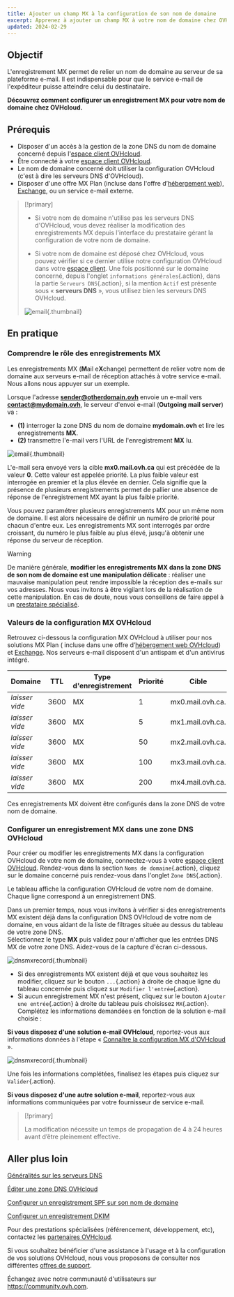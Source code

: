 ```yaml
---
title: Ajouter un champ MX à la configuration de son nom de domaine
excerpt: Apprenez à ajouter un champ MX à votre nom de domaine chez OVHcloud
updated: 2024-02-29
---
```


## Objectif

L'enregistrement MX permet de relier un nom de domaine au serveur de sa plateforme e-mail. Il est indispensable pour que le service e-mail de l'expéditeur puisse atteindre celui du destinataire.

**Découvrez comment configurer un enregistrement MX pour votre nom de domaine chez OVHcloud.**

## Prérequis

- Disposer d'un accès à la gestion de la zone DNS du nom de domaine concerné depuis l'[espace client OVHcloud](/links//manager).
- Être connecté à votre [espace client OVHcloud](/links//manager).
- Le nom de domaine concerné doit utiliser la configuration OVHcloud (c'est à dire les serveurs DNS d'OVHcloud).
- Disposer d'une offre MX Plan (incluse dans l'offre d’[hébergement web](https://www.ovhcloud.com/fr-ca/web-hosting/)), [Exchange](https://www.ovhcloud.com/fr-ca/emails/), ou un service e-mail externe.

> [!primary]
>
> - Si votre nom de domaine n'utilise pas les serveurs DNS d'OVHcloud, vous devez réaliser la modification des enregistrements MX depuis l'interface du prestataire gérant la configuration de votre nom de domaine.
>
> - Si votre nom de domaine est déposé chez OVHcloud, vous pouvez vérifier si ce dernier utilise notre configuration OVHcloud dans votre [espace client](/links//manager). Une fois positionné sur le domaine concerné, depuis l'onglet `informations générales`{.action}, dans la partie `Serveurs DNS`{.action}, si la mention `Actif` est présente sous « **serveurs DNS** », vous utilisez bien les serveurs DNS OVHcloud.
>
> ![email](images/dns-servers-enabled.png){.thumbnail}

## En pratique

### Comprendre le rôle des enregistrements MX 

Les enregistrements MX (**M**ail e**X**change) permettent de relier votre nom de domaine aux serveurs e-mail de réception attachés à votre service e-mail. Nous allons nous appuyer sur un exemple.

Lorsque l'adresse **sender@otherdomain.ovh** envoie un e-mail vers **contact@mydomain.ovh**, le serveur d'envoi e-mail (**Outgoing mail server**) va :
- **(1)** interroger la zone DNS du nom de domaine **mydomain.ovh** et lire les enregistrements **MX**.
- **(2)** transmettre l'e-mail vers l'URL de l'enregistrement **MX** lu.

![email](images/mx-dns-resolution-apac-ca.png){.thumbnail}

L'e-mail sera envoyé vers la cible **mx0.mail.ovh.ca** qui est précédée de la valeur **0**. Cette valeur est appelée priorité. La plus faible valeur est interrogée en premier et la plus élevée en dernier. Cela signifie que la présence de plusieurs enregistrements permet de pallier une absence de réponse de l'enregistrement MX ayant la plus faible priorité.

Vous pouvez paramétrer plusieurs enregistrements MX pour un même nom de domaine. Il est alors nécessaire de définir un numéro de priorité pour chacun d'entre eux. Les enregistrements MX sont interrogés par ordre croissant, du numéro le plus faible au plus élevé, jusqu'à obtenir une réponse du serveur de réception.

> [!warning]
>
> De manière générale, **modifier les enregistrements MX dans la zone DNS de son nom de domaine est une manipulation délicate** : réaliser une mauvaise manipulation peut rendre impossible la réception des e-mails sur vos adresses. Nous vous invitons à être vigilant lors de la réalisation de cette manipulation.
> En cas de doute, nous vous conseillons de faire appel à un [prestataire spécialisé](https://partner.ovhcloud.com/fr-ca/directory/).

### Valeurs de la configuration MX OVHcloud <a name="mxovhcloud"></a>

Retrouvez ci-dessous la configuration MX OVHcloud à utiliser pour nos solutions MX Plan ( incluse dans une offre d’[hébergement web OVHcloud](https://www.ovhcloud.com/fr-ca/web-hosting/)) et [Exchange](https://www.ovhcloud.com/fr-ca/emails/). Nos serveurs e-mail disposent d'un antispam et d'un antivirus intégré.

|Domaine|TTL|Type d'enregistrement|Priorité|Cible|
|---|---|---|---|---|
|*laisser vide*|3600|MX|1|mx0.mail.ovh.ca.|
|*laisser vide*|3600|MX|5|mx1.mail.ovh.ca.|
|*laisser vide*|3600|MX|50|mx2.mail.ovh.ca.|
|*laisser vide*|3600|MX|100|mx3.mail.ovh.ca.|
|*laisser vide*|3600|MX|200|mx4.mail.ovh.ca.|

Ces enregistrements MX doivent être configurés dans la zone DNS de votre nom de domaine.

### Configurer un enregistrement MX dans une zone DNS OVHcloud

Pour créer ou modifier les enregistrements MX dans la configuration OVHcloud de votre nom de domaine, connectez-vous à votre [espace client OVHcloud](/links//manager). Rendez-vous dans la section `Noms de domaine`{.action}, cliquez sur le domaine concerné puis rendez-vous dans l'onglet `Zone DNS`{.action}.

Le tableau affiche la configuration OVHcloud de votre nom de domaine. Chaque ligne correspond à un enregistrement DNS.

Dans un premier temps, nous vous invitons à vérifier si des enregistrements MX existent déjà dans la configuration DNS OVHcloud de votre nom de domaine, en vous aidant de la liste de filtrages située au dessus du tableau de votre zone DNS.<br>
Sélectionnez le type **MX** puis validez pour n'afficher que les entrées DNS MX de votre zone DNS. Aidez-vous de la capture d'écran ci-dessous.

![dnsmxrecord](images/mx-entries-research.png){.thumbnail}

- Si des enregistrements MX existent déjà et que vous souhaitez les modifier, cliquez sur le bouton `...`{.action} à droite de chaque ligne du tableau concernée puis cliquez sur `Modifier l'entrée`{.action}.
- Si aucun enregistrement MX n'est présent, cliquez sur le bouton `Ajouter une entrée`{.action} à droite du tableau puis choisissez `MX`{.action}. Complétez les informations demandées en fonction de la solution e-mail choisie :

**Si vous disposez d'une solution e-mail OVHcloud**, reportez-vous aux informations données à l'étape « [Connaître la configuration MX d'OVHcloud ](#mxovhcloud) ».

![dnsmxrecord](images/modify-a-dns-zone-record-mx-step-1.png){.thumbnail}

Une fois les informations complétées, finalisez les étapes puis cliquez sur `Valider`{.action}.

**Si vous disposez d'une autre solution e-mail**, reportez-vous aux informations communiquées par votre fournisseur de service e-mail.

> [!primary]
>
> La modification nécessite un temps de propagation de 4 à 24 heures avant d’être pleinement effective.
>

## Aller plus loin

[Généralités sur les serveurs DNS](/pages/web_cloud/domains/dns_server_general_information)

[Éditer une zone DNS OVHcloud](/pages/web_cloud/domains/dns_zone_edit)

[Configurer un enregistrement SPF sur son nom de domaine](/pages/web_cloud/domains/dns_zone_spf)

[Configurer un enregistrement DKIM](/pages/web_cloud/domains/dns_zone_dkim)

Pour des prestations spécialisées (référencement, développement, etc), contactez les [partenaires OVHcloud](https://partner.ovhcloud.com/fr-ca/).

Si vous souhaitez bénéficier d'une assistance à l'usage et à la configuration de vos solutions OVHcloud, nous vous proposons de consulter nos différentes [offres de support](https://www.ovhcloud.com/fr-ca/support-levels/).

Échangez avec notre communauté d'utilisateurs sur <https://community.ovh.com>.